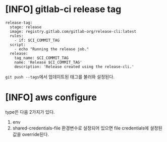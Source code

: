 # [INFO] gitlab-ci release tag
```
release-tag:
  stage: release
  image: registry.gitlab.com/gitlab-org/release-cli:latest
  rules:
    - if: $CI_COMMIT_TAG
  script:
    - echo "Running the release job."
  release:
    tag_name: $CI_COMMIT_TAG
    name: 'Release $CI_COMMIT_TAG'
    description: 'Release created using the release-cli.'
```
`git push --tags`에서 업데이트된 태그를 불러와 설정된다.

# [INFO] aws configure
type은 다음 2가지가 있다.
1. env
2. shared-credentials-file
환경변수로 설정되어 있으면 file credentials에 설정된 값을 override된다.
